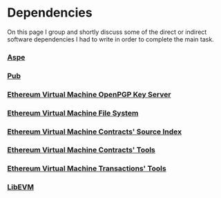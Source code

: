 # Dependencies

On this page I group and shortly discuss some of
the direct or indirect software dependencies
I had to write in order to complete the main
task.

### [Aspe](https://github.com/themartiancompany/aspe)

### [Pub](https://github.com/themartiancompany/pub)

### [Ethereum Virtual Machine OpenPGP Key Server](https://github.com/themartiancompany/evm-openpgp-keyserver)

### [Ethereum Virtual Machine File System](https://github.com/themartiancompany/evmfs)

### [Ethereum Virtual Machine Contracts' Source Index](https://github.com/themartiancompany/evm-contracts-source-index)

### [Ethereum Virtual Machine Contracts' Tools](https://github.com/themartiancompany/evm-contracts-tools)

### [Ethereum Virtual Machine Transactions' Tools](https://github.com/themartiancompany/evm-transactions-tools)

### [LibEVM](https://github.com/themartiancompany/libevm)

